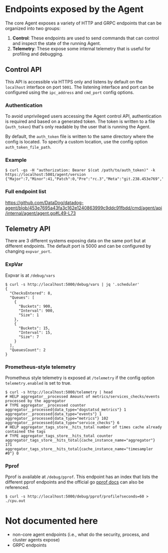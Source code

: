 # Endpoints exposed by the Agent
The core Agent exposes a variety of HTTP and GRPC endpoints that can be organized into two
groups:
1. **Control**: These endpoints are used to send commands that can control and inspect the state of the running Agent.
2. **Telemetry**: These expose some internal telemetry that is useful for profiling and debugging.

## Control API
This API is accessible via HTTPS only and listens by default on the `localhost` interface on port `5001`. The listening interface and port can be configured using the `ipc_address` and `cmd_port` config options.

### Authentication
To avoid unprivileged users accessing the Agent control API, authentication is required and based on a generated token.
The token is written to a file (`auth_token`) that's only readable by the user that is running the Agent.

By default, the `auth_token` file is written to the same directory where the config is located. To specify a custom location, use the config option `auth_token_file_path`.

### Example
```
$ curl -qs -H "authorization: Bearer $(cat /path/to/auth_token)" -k https://localhost:5001/agent/version
{"Major":7,"Minor":41,"Patch":0,"Pre":"rc.3","Meta":"git.238.453e769","Commit":"453e7695a4"}%
```

### Full endpoint list
https://github.com/DataDog/datadog-agent/blob/453e7695a43fa3c162e1240863999c9ddc91fbdd/cmd/agent/api/internal/agent/agent.go#L49-L73

## Telemetry API
There are 3 different systems exposing data on the same port but at
different endpoints. The default port is 5000 and can be configured by changing
`expvar_port`.

### ExpVar
Expvar is at `/debug/vars`

```
$ curl -s http://localhost:5000/debug/vars | jq '.scheduler'
{
  "ChecksEntered": 8,
  "Queues": [
    {
      "Buckets": 900,
      "Interval": 900,
      "Size": 1
    },
    {
      "Buckets": 15,
      "Interval": 15,
      "Size": 7
    }
  ],
  "QueuesCount": 2
}
```

### Prometheus-style telemetry
Prometheus style telemetry is exposed at `/telemetry` if the config option
`telemetry.enabled` is set to true.

```
$ curl -s http://localhost:5000/telemetry | head
# HELP aggregator__processed Amount of metrics/services_checks/events processed by the aggregator
# TYPE aggregator__processed counter
aggregator__processed{data_type="dogstatsd_metrics"} 1
aggregator__processed{data_type="events"} 1
aggregator__processed{data_type="metrics"} 102
aggregator__processed{data_type="service_checks"} 6
# HELP aggregator_tags_store__hits_total number of times cache already contained the tags
# TYPE aggregator_tags_store__hits_total counter
aggregator_tags_store__hits_total{cache_instance_name="aggregator"} 171
aggregator_tags_store__hits_total{cache_instance_name="timesampler #0"} 0
```

### Pprof
Pprof is available at `/debug/pprof`. This endpoint has an index that lists the
different pprof endpoints and the official go [pprof docs](https://pkg.go.dev/net/http/pprof) can also be referenced.

```
$ curl -s http://localhost:5000/debug/pprof/profile?seconds=60 > ./cpu.out
```

# Not documented here
- non-core agent endpoints (i.e., what do the security, process, and cluster agents expose)
- GRPC endpoints


